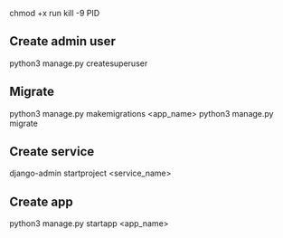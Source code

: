chmod +x run
kill -9 PID

## Create admin user
python3 manage.py createsuperuser

## Migrate
python3 manage.py makemigrations <app_name>
python3 manage.py migrate

## Create service
django-admin startproject <service_name>

## Create app
python3 manage.py startapp <app_name>